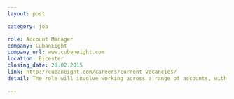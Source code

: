 ```yaml
---
layout: post

category: job

role: Account Manager
company: CubanEight
company_url: www.cubaneight.com
location: Bicester
closing_date: 28.02.2015
link: http://cubaneight.com/careers/current-vacancies/
detail: The role will involve working across a range of accounts, with plenty of variety. Specific experience of B2B PR and/or the technology sector would be useful, but more important is a positive, can-do attitude and enthusiasm to deliver great work for your clients.

---
```

